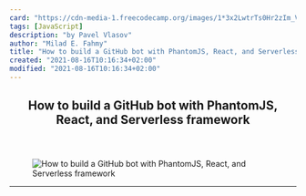 ```yaml
---
card: "https://cdn-media-1.freecodecamp.org/images/1*3x2LwtrTs0Hr2zIm_VUqPA.png"
tags: [JavaScript]
description: "by Pavel Vlasov"
author: "Milad E. Fahmy"
title: "How to build a GitHub bot with PhantomJS, React, and Serverless framework"
created: "2021-08-16T10:16:34+02:00"
modified: "2021-08-16T10:16:34+02:00"
---
```

<div class="site-wrapper">
<main id="site-main" class="site-main outer">
<div class="inner">
<article class="post-full post tag-javascript tag-web-development tag-programming tag-react tag-bots ">
<header class="post-full-header">
<h1 class="post-full-title">How to build a GitHub bot with PhantomJS, React, and Serverless framework</h1>
</header>
<figure class="post-full-image">
<picture>
<source media="(max-width: 700px)" sizes="1px" srcset="data:image/gif;base64,R0lGODlhAQABAIAAAAAAAP///yH5BAEAAAAALAAAAAABAAEAAAIBRAA7 1w">
<source media="(min-width: 701px)" sizes="(max-width: 800px) 400px,
(max-width: 1170px) 700px,
1400px" srcset="https://cdn-media-1.freecodecamp.org/images/1*3x2LwtrTs0Hr2zIm_VUqPA.png 300w,
https://cdn-media-1.freecodecamp.org/images/1*3x2LwtrTs0Hr2zIm_VUqPA.png 600w,
https://cdn-media-1.freecodecamp.org/images/1*3x2LwtrTs0Hr2zIm_VUqPA.png 1000w,
https://cdn-media-1.freecodecamp.org/images/1*3x2LwtrTs0Hr2zIm_VUqPA.png 2000w">
<img onerror="this.style.display='none'" src="https://cdn-media-1.freecodecamp.org/images/1*3x2LwtrTs0Hr2zIm_VUqPA.png" alt="How to build a GitHub bot with PhantomJS, React, and Serverless framework">
</picture>
</figure>
<section class="post-full-content">
<div class="post-content medium-migrated-article">
</div>
<hr>
</section>
</article>
</div>
</main>
</div>
<!-- Google Tag Manager (noscript) -->
<!-- End Google Tag Manager (noscript) -->
